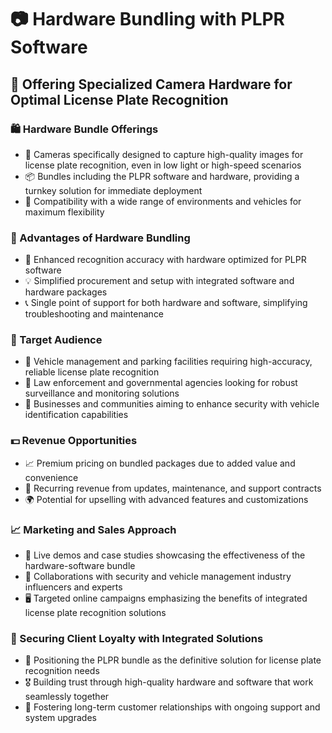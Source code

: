 # 📷 Hardware Bundling with PLPR Software
## 💼 Offering Specialized Camera Hardware for Optimal License Plate Recognition

### 🛍 Hardware Bundle Offerings
- 🎯 Cameras specifically designed to capture high-quality images for license plate recognition, even in low light or high-speed scenarios
- 📦 Bundles including the PLPR software and hardware, providing a turnkey solution for immediate deployment
- 🔄 Compatibility with a wide range of environments and vehicles for maximum flexibility

### 🌈 Advantages of Hardware Bundling
- 🚀 Enhanced recognition accuracy with hardware optimized for PLPR software
- 💡 Simplified procurement and setup with integrated software and hardware packages
- 📞 Single point of support for both hardware and software, simplifying troubleshooting and maintenance

### 🎯 Target Audience
- 🚗 Vehicle management and parking facilities requiring high-accuracy, reliable license plate recognition
- 🚓 Law enforcement and governmental agencies looking for robust surveillance and monitoring solutions
- 🏢 Businesses and communities aiming to enhance security with vehicle identification capabilities

### 💵 Revenue Opportunities
- 📈 Premium pricing on bundled packages due to added value and convenience
- 🔄 Recurring revenue from updates, maintenance, and support contracts
- 🌍 Potential for upselling with advanced features and customizations

### 📈 Marketing and Sales Approach
- 🎥 Live demos and case studies showcasing the effectiveness of the hardware-software bundle
- 🤝 Collaborations with security and vehicle management industry influencers and experts
- 🖥 Targeted online campaigns emphasizing the benefits of integrated license plate recognition solutions

### 🌟 Securing Client Loyalty with Integrated Solutions
- 🤖 Positioning the PLPR bundle as the definitive solution for license plate recognition needs
- 🎖 Building trust through high-quality hardware and software that work seamlessly together
- 🧩 Fostering long-term customer relationships with ongoing support and system upgrades

